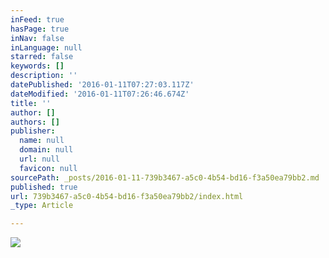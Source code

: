 ```yaml
---
inFeed: true
hasPage: true
inNav: false
inLanguage: null
starred: false
keywords: []
description: ''
datePublished: '2016-01-11T07:27:03.117Z'
dateModified: '2016-01-11T07:26:46.674Z'
title: ''
author: []
authors: []
publisher:
  name: null
  domain: null
  url: null
  favicon: null
sourcePath: _posts/2016-01-11-739b3467-a5c0-4b54-bd16-f3a50ea79bb2.md
published: true
url: 739b3467-a5c0-4b54-bd16-f3a50ea79bb2/index.html
_type: Article

---
```

![](https://the-grid-user-content.s3-us-west-2.amazonaws.com/54fddaa0-073a-421c-82e9-a5372b22eb9e.jpg)